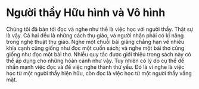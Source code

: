 # Người thầy Hữu hình và Vô hình

Chúng tôi đã bàn tới đọc và nghe như thể là việc học với người thầy. Thật sự là vậy.
Cả hai đều là những cách thụ giáo, và người nhận phải có kĩ năng trong nghệ thuật
thụ giáo. Nghe một chuỗi bài giảng chẳng hạn về nhiều khía cạnh cũng giống như
đọc một cuốn sách; và nghe một bài thơ cũng giống như đọc một bài thơ. Nhiều quy
tắc được giới thiệu trong sách này có thể áp dụng cho những hoàn cảnh như vậy.
Tuy nhiên có lý do cụ thể để nhấn mạnh việc đọc và để việc nghe thành thứ yếu.
Đó là vì nghe là việc học từ một người thầy hiện hữu, còn đọc là việc học từ
một người thầy vắng mặt.